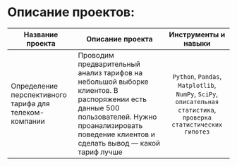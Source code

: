 # Описание проектов:
|Название проекта     |Описание проекта|Инструменты и навыки|
|---------------------|---------------  |:-------------------:|
|Определение перспективного тарифа для телеком-компании| Проводим предварительный анализ тарифов на небольшой выборке клиентов. В распоряжении есть данные 500 пользователей. Нужно проанализировать поведение клиентов и сделать вывод — какой тариф лучше|`Python`, `Pandas`, `Matplotlib`, `NumPy`, `SciPy`, `описательная статистика`, `проверка статистических гипотез`|

